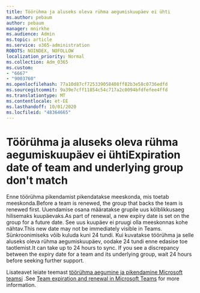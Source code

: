 ```yaml
---
title: Töörühma ja aluseks oleva rühma aegumiskuupäev ei ühti
ms.author: pebaum
author: pebaum
manager: mnirkhe
ms.audience: Admin
ms.topic: article
ms.service: o365-administration
ROBOTS: NOINDEX, NOFOLLOW
localization_priority: Normal
ms.collection: Adm_O365
ms.custom:
- "6667"
- "9003760"
ms.openlocfilehash: 77a10d87cf725339058408ff82b3e58c0736edfd
ms.sourcegitcommit: 9a39e7cff11854c54c717a2c0094bfdfefee4ffd
ms.translationtype: MT
ms.contentlocale: et-EE
ms.lasthandoff: 10/01/2020
ms.locfileid: "48364665"
---
```

# <a name="expiration-date-of-team-and-underlying-group-dont-match"></a><span data-ttu-id="6eb88-102">Töörühma ja aluseks oleva rühma aegumiskuupäev ei ühti</span><span class="sxs-lookup"><span data-stu-id="6eb88-102">Expiration date of team and underlying group don't match</span></span>

<span data-ttu-id="6eb88-103">Enne töörühma pikendamist pikendatakse meeskonda, mis toetab meeskonda.</span><span class="sxs-lookup"><span data-stu-id="6eb88-103">Before a team is renewed, the group that backs the team is renewed first.</span></span> <span data-ttu-id="6eb88-104">Uuendamise osana määratakse grupile uus kõlblikkusaeg hilisemaks kuupäevaks.</span><span class="sxs-lookup"><span data-stu-id="6eb88-104">As part of renewal, a new expiry date is set on the group for a future date.</span></span> <span data-ttu-id="6eb88-105">See uus kuupäev ei pruugi olla meeskonnas kohe nähtav.</span><span class="sxs-lookup"><span data-stu-id="6eb88-105">This new date may not be immediately visible in Teams.</span></span> <span data-ttu-id="6eb88-106">Sünkroonimiseks võib kuluda kuni 24 tundi. Kui kuvatakse töörühma ja selle aluseks oleva rühma aegumiskuupäev, oodake 24 tundi enne edasise toe taotlemist.</span><span class="sxs-lookup"><span data-stu-id="6eb88-106">It can take up to 24 hours to sync. If you see a discrepancy between the expiry date for a team and its underlying group, wait 24 hours before seeking further support.</span></span>  

<span data-ttu-id="6eb88-107">Lisateavet leiate teemast [töörühma aegumine ja pikendamine Microsoft teamsi](https://docs.microsoft.com/microsoftteams/team-expiration-renewal)  .</span><span class="sxs-lookup"><span data-stu-id="6eb88-107">See [Team expiration and renewal in Microsoft Teams](https://docs.microsoft.com/microsoftteams/team-expiration-renewal)  for more information.</span></span>
